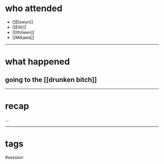 # who attended

- [[Elowyn]]
- [[Etlir]]
- [[Ithilwen]]
- [[Mikaela]]

---
# what happened

## going to the [[drunken bitch]]


---
# recap

...

---
# tags

#session